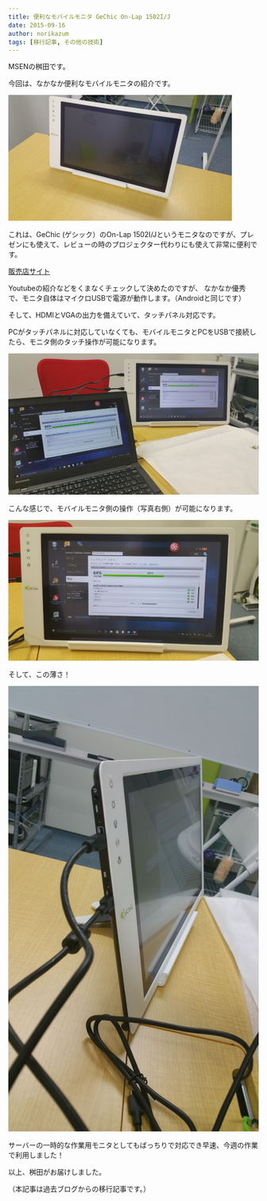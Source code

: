 ```yaml
---
title: 便利なモバイルモニタ GeChic On-Lap 1502I/J
date: 2015-09-16
author: norikazum
tags: [移行記事, その他の技術]
---
```


MSENの桝田です。
 
今回は、なかなか便利なモバイルモニタの紹介です。

![](images/convenient-mobile-monitor-1.jpg)

これは、GeChic (ゲシック）のOn-Lap 1502I/Jというモニタなのですが、プレゼンにも使えて、レビューの時のプロジェクター代わりにも使えて非常に便利です。

[販売店サイト](http://www.tekwind.co.jp/products/GEC/entry_12277.php)

Youtubeの紹介などをくまなくチェックして決めたのですが、
なかなか優秀で、モニタ自体はマイクロUSBで電源が動作します。（Androidと同じです）
 
そして、HDMIとVGAの出力を備えていて、タッチパネル対応です。
 
PCがタッチパネルに対応していなくても、モバイルモニタとPCをUSBで接続したら、モニタ側のタッチ操作が可能になります。

![](images/convenient-mobile-monitor-2.jpg)

こんな感じで、モバイルモニタ側の操作（写真右側）が可能になります。

![](images/convenient-mobile-monitor-3.jpg)

そして、この薄さ！

![](images/convenient-mobile-monitor-4.jpg)

サーバーの一時的な作業用モニタとしてもばっちりで対応でき早速、今週の作業で利用しました！
 
以上、桝田がお届けしました。

（本記事は過去ブログからの移行記事です。）